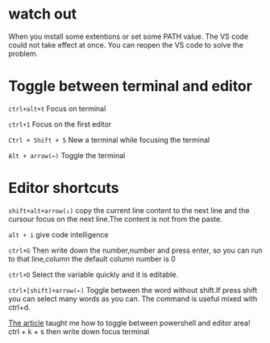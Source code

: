 # watch out
When you install some extentions or set some PATH value. The VS code could not take effect at once.
You can reopen the VS code to solve the problem.

# Toggle between terminal and editor
``` ctrl+alt+t ```
Focus on terminal

``` ctrl+1 ```
Focus on the first editor

``` Ctrl + Shift + 5 ```
New a terminal while focusing the terminal

``` Alt + arrow(←) ```
Toggle the terminal

# Editor shortcuts
``` shift+alt+arrow(↓) ```
copy the current line content to the next line and the cursour focus on the next line.The content is not from the paste.

``` alt + i ```
 give code intelligence

``` ctrl+G ``` 
Then write down the number,number and press enter, so you can run to that line,column the default column number is 0

``` ctrl+D ```
Select the variable quickly and it is editable.

``` ctrl+[shift]+arrow(←) ```
Toggle between the word without shift.If press shift you can select many words as you can.
The command is useful mixed with ctrl+d.

[The article][link] taught me how to toggle between powershell and editor area!
ctrl + k + s then write down focus terminal


[link]: https://blog.csdn.net/Jeffxu_lib/article/details/86651173

